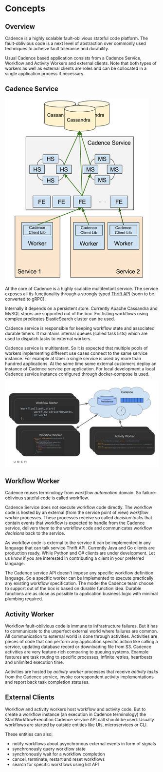 # Concepts

## Overview

Cadence is a highly scalable fault-oblivious stateful code platform. The fault-oblivious code is a next level of abstraction over commonly used techniques to acheive fault tolerance and durability.

Usual Cadence based application consists from a Cadence Service, Workflow and Activity Workers and external clients.
Note that both types of workers as well as external clients are roles and can be collocated in a single application process if necessary.

## Cadence Service

![Cadence Service](../../assets/overview.png)

At the core of Cadence is a highly scalable multitentant service. The service exposes all its functionality through a strongly typed [Thrift API](https://github.com/uber/cadence/blob/11448bb7729857022b9f382b356b61e8a9aa77f1/idl/github.com/uber/cadence/cadence.thrift#L33) (soon to be converted to gRPC).

Internally it depends on a persistent store. Currently Apache Cassandra and MySQL stores are supported out of the box. For listing workflows using complex predicates ElasticSearch cluster can be used.

Cadence service is responsible for keeping workflow state and associated durable timers. It maintains internal queues (called task lists) which are used to dispatch tasks to external workers.

Cadence service is multitentant. So it is expected that multiple pools of workers implementing different use cases connect to the same service instance. For example at Uber a single service is used by more than hundred applications. At the same time some external customers deploy an instance of Cadence service per application. For local development a local Cadence service instance configured through docker-compose is used.

![Cadence Overview](cadence-overview.svg)

## Workflow Worker

Cadence reuses terminology from _workflow automation_ domain. So failure-oblivious stateful code is called workflow.

Cadence Service does not execute workflow code directly. The workflow code is hosted by an external (from the service point of view) _workflow worker_ processes. These processes receive so called _decision tasks_ that contain events that workflow is expected to handle from the Cadence service, delivers them to the workflow code and communicates workflow _decisions_ back to the service.

As workflow code is external to the service it can be implemented in any language that can talk service Thrift API. Currently Java and Go clients are production ready. While Python and C# clients are under development. Let us know if you are interested in contributing a client in your preferred language.

The Cadence service API doesn't impose any specific workflow definition language. So a specific worker can be implemented to execute practically any existing workflow specification. The model the Cadence team choose to support out of the box is based on durable function idea. Durable functions are as close as possible to application business logic with minimal plumbing required.

## Activity Worker

Workflow fault-oblivious code is immune to infrastructure failures. But it has to communicate to the unperfect external world where failures are common. All communication to external world is done through activities. Activities are pieces of code that can perform any application specific action like calling a service, updating database record or downloading file from S3. Cadence activities are very feature-rich comparing to queuing systems. Example features are task routing to specific processes, infinite retries, heartbeats and unlimited execution time.

Activities are hosted by _activity worker_ processes that receive _activity tasks_ from the Cadence service, invoke correspondent activity implementations and report back task completion statuses.

## External Clients

Workflow and activity workers host workflow and activity code. But to create a workflow instance (an execution in Cadence terminology) the StartWorkflowExecution Cadence service API call should be used. Usually workflows are started by outside entities like UIs, microservices or CLI.

These entities can also:

- notify workflows about asynchronous external events in form of signals
- synchronously query workflow state
- synchronously wait for a workflow completion
- cancel, terminate, restart and reset workflows
- search for specific workflows using list API


